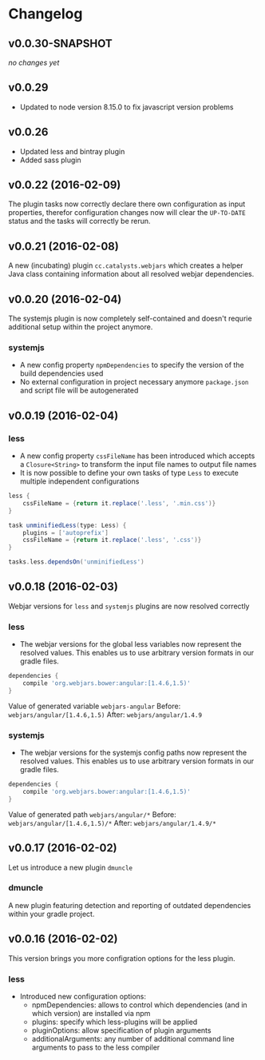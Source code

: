 # Changelog

## v0.0.30-SNAPSHOT
_no changes yet_

## v0.0.29
* Updated to node version 8.15.0 to fix javascript version problems

## v0.0.26
* Updated less and bintray plugin
* Added sass plugin

## v0.0.22 (2016-02-09)

The plugin tasks now correctly declare there own configuration as input properties, therefor configuration changes now will clear the `UP-TO-DATE` status and the tasks will correctly be rerun.

## v0.0.21 (2016-02-08)

A new (incubating) plugin `cc.catalysts.webjars` which creates a helper Java class containing information about all resolved webjar dependencies.

## v0.0.20 (2016-02-04)

The systemjs plugin is now completely self-contained and doesn't requrie additional setup within the project anymore.

### systemjs
* A new config property `npmDependencies` to specify the version of the build dependencies used
* No external configuration in project necessary anymore `package.json` and script file will be autogenerated

## v0.0.19 (2016-02-04)

### less
* A new config property `cssFileName` has been introduced which accepts a `Closure<String>` to transform the input file names to output file names
* It is now possible to define your own tasks of type `Less` to execute multiple independent configurations
```groovy
less {
    cssFileName = {return it.replace('.less', '.min.css')}
}

task unminifiedLess(type: Less) {
    plugins = ['autoprefix']
    cssFileName = {return it.replace('.less', '.css')}
}

tasks.less.dependsOn('unminifiedLess')
```

## v0.0.18 (2016-02-03)

Webjar versions for `less` and `systemjs` plugins are now resolved correctly

### less
* The webjar versions for the global less variables now represent the resolved values.
This enables us to use arbitrary version formats in our gradle files.
```groovy
dependencies {
    compile 'org.webjars.bower:angular:[1.4.6,1.5)'
}
```
Value of generated variable `webjars-angular`
Before: `webjars/angular/[1.4.6,1.5)`
After: `webjars/angular/1.4.9`

### systemjs
* The webjar versions for the systemjs config paths now represent the resolved values.
This enables us to use arbitrary version formats in our gradle files.
```groovy
dependencies {
    compile 'org.webjars.bower:angular:[1.4.6,1.5)'
}
```
Value of generated path `webjars/angular/*`
Before: `webjars/angular/[1.4.6,1.5)/*`
After: `webjars/angular/1.4.9/*`

## v0.0.17 (2016-02-02)

Let us introduce a new plugin `dmuncle`

### dmuncle
A new plugin featuring detection and reporting of outdated dependencies within your gradle project.

## v0.0.16 (2016-02-02)

This version brings you more configration options for the less plugin.

### less
* Introduced new configuration options:
  - npmDependencies: allows to control which dependencies (and in which version) are installed via npm
  - plugins: specify which less-plugins will be applied
  - pluginOptions: allow specification of plugin arguments
  - additionalArguments: any number of additional command line arguments to pass to the less compiler

